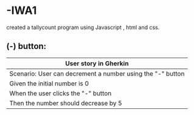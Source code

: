 # -IWA1
created a tallycount program using Javascript , html and css.
## (-) button:

|User story in Gherkin|
| ------ |
 |Scenario: User can decrement a number using the "-" button|
 |Given the initial number is 0|
| When the user clicks the "-" button|
|Then the number should decrease by 5|

